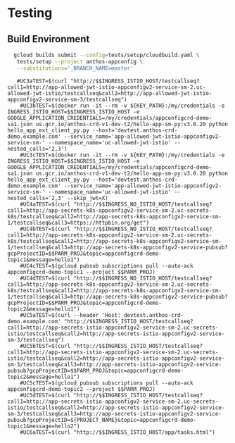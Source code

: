 # Testing


## Build Environment

```bash
  gcloud builds submit --config=tests/setup/cloudbuild.yaml \
   tests/setup --project anthos-appconfig \
   --substitutions='_BRANCH_NAME=master'

```

       #UC3aTEST=$(curl "http://$$INGRESS_ISTIO_HOST/testcallseq?call1=http://app-allowed-jwt-istio-appconfigv2-service-sm-2.uc-allowed-jwt-istio/testcallseq&call2=http://app-allowed-jwt-istio-appconfigv2-service-sm-3/testcallseq")
        #UC3bTEST=$(docker run -it --rm -v ${KEY_PATH}:/my/credentials -e INGRESS_ISTIO_HOST=$$INGRESS_ISTIO_HOST -e GOOGLE_APPLICATION_CREDENTIALS=/my/credentials/appconfigcrd-demo-sa1.json us.gcr.io/anthos-crd-v1-dev-t2/hello-app-sm-py:v3.0.20 python hello_app_ext_client_py.py --host='devtest.anthos-crd-demo.example.com' --service_name='app-allowed-jwt-istio-appconfigv2-service-sm-' --namespace_name='uc-allowed-jwt-istio' --nested_calls='2,3')
        #UC3cTEST=$(docker run -it --rm -v ${KEY_PATH}:/my/credentials -e INGRESS_ISTIO_HOST=$$INGRESS_ISTIO_HOST -e GOOGLE_APPLICATION_CREDENTIALS=/my/credentials/appconfigcrd-demo-sa1.json us.gcr.io/anthos-crd-v1-dev-t2/hello-app-sm-py:v3.0.20 python hello_app_ext_client_py.py --host='devtest.anthos-crd-demo.example.com' --service_name='app-allowed-jwt-istio-appconfigv2-service-sm-' --namespace_name='uc-allowed-jwt-istio' --nested_calls='2,3' --skip_jwt=X)
        #UC4aTEST=$(curl "http://$$INGRESS_NO_ISTIO_HOST/testcallseq?call1=http://app-secrets-k8s-appconfigv2-service-sm-2.uc-secrets-k8s/testcallseq&call2=http://app-secrets-k8s-appconfigv2-service-sm-1/testcallseq&call3=https://httpbin.org/get")
        #UC4bTEST=$(curl "http://$$INGRESS_NO_ISTIO_HOST/testcallseq?call1=http://app-secrets-k8s-appconfigv2-service-sm-2.uc-secrets-k8s/testcallseq&call2=http://app-secrets-k8s-appconfigv2-service-sm-1/testcallseq&call3=http://app-secrets-k8s-appconfigv2-service-pubsub?gcpProjectID=$$PARM_PROJ&topic=appconfigcrd-demo-topic1&message=hello1")
        #UC4cTEST=$(gcloud pubsub subscriptions pull --auto-ack  appconfigcrd-demo-topic1 --project $$PARM_PROJ)
        #UC4dTEST=$(curl "http://$$INGRESS_NO_ISTIO_HOST/testcallseq?call1=http://app-secrets-k8s-appconfigv2-service-sm-2.uc-secrets-k8s/testcallseq&call2=http://app-secrets-k8s-appconfigv2-service-sm-1/testcallseq&call3=http://app-secrets-k8s-appconfigv2-service-pubsub?gcpProjectID=$$PARM_PROJ&topic=appconfigcrd-demo-topic2&message=hello1")
        #UC5aTEST=$(curl --header 'Host: devtest.anthos-crd-demo.example.com' "http://$$INGRESS_ISTIO_HOST/testcallseq?call1=http://app-secrets-istio-appconfigv2-service-sm-2.uc-secrets-istio/testcallseq&call2=http://app-secrets-istio-appconfigv2-service-sm-3/testcallseq")
        #UC5bTEST=$(curl "http://$$INGRESS_ISTIO_HOST/testcallseq?call1=http://app-secrets-istio-appconfigv2-service-sm-2.uc-secrets-istio/testcallseq&call2=http://app-secrets-istio-appconfigv2-service-sm-3/testcallseq&call3=http://app-secrets-istio-appconfigv2-service-pubsub?gcpProjectID=$$PARM_PROJ&topic=appconfigcrd-demo-topic2&message=hello1")
        #UC5cTEST=$(gcloud pubsub subscriptions pull --auto-ack  appconfigcrd-demo-topic2 --project $$PARM_PROJ)
        #UC5dTEST=$(curl "http://$$INGRESS_ISTIO_HOST/testcallseq?call1=http://app-secrets-istio-appconfigv2-service-sm-2.uc-secrets-istio/testcallseq&call2=http://app-secrets-istio-appconfigv2-service-sm-3/testcallseq&call3=http://app-secrets-istio-appconfigv2-service-pubsub?gcpProjectID=${PROJECT_NAME}&topic=appconfigcrd-demo-topic1&message=hello2")
        #UC6aTEST=$(curl "http://$$INGRESS_ISTIO_HOST/app/tasks.html")
